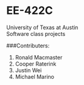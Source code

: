 # EE-422C  
University of Texas at Austin  
Software class projects  
  
###Contributers:  
1) Ronald Macmaster  
2) Cooper Raterink  
3) Justin Wei  
4) Michael Marino  